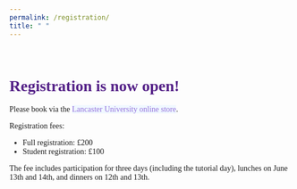 ```yaml
---
permalink: /registration/
title: " "
---
```


<html>
<head>
<meta name="viewport" content="width=device-width, initial-scale=1">
<script src="https://kit.fontawesome.com/a076d05399.js" crossorigin="anonymous"></script>
<style>
body {
    font-family: 'Akaya Telivigala';
} 
h1, h2, h3, h5, h6 {
  font-family: 'Akaya Telivigala';
}
h4 {
  font-family: 'Akaya Telivigala';
}
</style>
</head>
<body>
<br>

<h1 style="color:#528;">Registration is now open!</h1>

Please book via the <a href="https://online-payments.lancaster-university.co.uk/product-catalogue/events/science-and-technology-fst/school-of-computing-and-communications/healtac-2024-conference" style="color: #9370DB; background-color: #F0F8FF; text-decoration: none;">Lancaster University online store</a>.
<p></p>
Registration fees:
<ul>
  <li>Full registration: £200</li>
  <li>Student registration: £100</li>
</ul>
<p>The fee includes participation for three days (including the tutorial day), lunches on June 13th and 14th, and dinners on 12th and 13th. 
  
</p>

</body>
</html>
